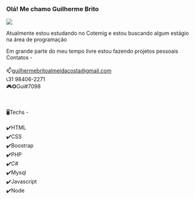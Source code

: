 ### Olá! Me chamo Guilherme Brito

<img src="https://i.imgur.com/TDABtFl.jpg"/>

Atualmente estou estudando no Cotemig e estou buscando algum estágio na área de programação

Em grande parte do meu tempo livre estou fazendo projetos pessoais
Contatos - <br>
<br>
📫guilhermebritoalmeidacosta@gmail.com <br>
📞31 98406-2271 <br>
🎮✪Gui#7098 <br>

<br>

🖥️Techs - <br>
<br>
✔️HTML <br>
✔️CSS <br>
✔️Boostrap <br>
✔️PHP <br>
✔️C# <br>
✔️Mysql <br>
✔️Javascript <br>
✔️Node <br>




